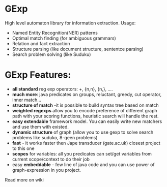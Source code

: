 # GExp #
High level automaton library for information extraction.
Usage:
  * Named Entity Recognition(NER) patterns
  * Optimal match finding (for ambiguous grammars)
  * Relation and fact extraction
  * Structure parsing (like document structure, sententce parsing)
  * Search problem solving (like Suduku)

# GExp Features: #

  * **all standard** reg exp operators: +, {n,n}, {n,}, ....
  * **much more**: java predicates on groups, reluctant, greedy, cut operator, inner match...
  * **structure of match**  -it is possible to build syntax tree based on match
  * **weighted regexps** allow you to encode preference of different graph path with your scoring functions, heuristic search will handle the rest.
  * **easy extendable** framework model. You can easily write new matchers and use them with existed.
  * **dynamic structure** of graph (allow you to use gexp to solve search problems like suduko, 8-qeen problems)
  * **fast** - it works faster then Jape transducer (gate.ac.uk) closest project to this one
  * **scopes** for variables: all you predicates can set/get variables from current scope/context to do their job
  * easy **embeddable** - few line of java code and you can use power of graph-expression in you project.

Read more on wiki
